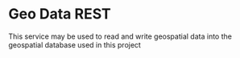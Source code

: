 # Geo Data REST

This service may be used to read and write geospatial data into the geospatial database used in this project